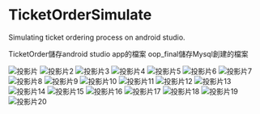 
# TicketOrderSimulate
Simulating ticket ordering process on android studio.

TicketOrder儲存android studio app的檔案
oop_final儲存Mysql創建的檔案

![投影片](https://user-images.githubusercontent.com/73888718/124512653-78586e80-de0b-11eb-8ba2-65d9fdef9514.jpg)
![投影片2](https://user-images.githubusercontent.com/73888718/124497842-10dff600-ddee-11eb-8c01-a63fa7762f59.JPG)
![投影片3](https://user-images.githubusercontent.com/73888718/124497848-13dae680-ddee-11eb-9f1e-d007e4c370c7.JPG)
![投影片4](https://user-images.githubusercontent.com/73888718/124497852-150c1380-ddee-11eb-8210-3bcd32ac171d.JPG)
![投影片5](https://user-images.githubusercontent.com/73888718/124497857-16d5d700-ddee-11eb-8cb9-09ec859f2b50.JPG)
![投影片6](https://user-images.githubusercontent.com/73888718/124497861-18070400-ddee-11eb-8be5-243bb0ac1798.JPG)
![投影片7](https://user-images.githubusercontent.com/73888718/124497868-19383100-ddee-11eb-9f4c-cdba74c21531.JPG)
![投影片8](https://user-images.githubusercontent.com/73888718/124497872-1a695e00-ddee-11eb-93d8-a80ec320d119.JPG)
![投影片9](https://user-images.githubusercontent.com/73888718/124497874-1b9a8b00-ddee-11eb-9917-784199dc9e1e.JPG)
![投影片10](https://user-images.githubusercontent.com/73888718/124497878-1ccbb800-ddee-11eb-850a-ca49660d6624.JPG)
![投影片11](https://user-images.githubusercontent.com/73888718/124497881-1dfce500-ddee-11eb-8e3f-1ed57838c72a.JPG)
![投影片12](https://user-images.githubusercontent.com/73888718/124497887-1f2e1200-ddee-11eb-8bcc-8fe72d37aa8f.JPG)
![投影片13](https://user-images.githubusercontent.com/73888718/124497895-20f7d580-ddee-11eb-8127-5db6b1e4ae5d.JPG)
![投影片14](https://user-images.githubusercontent.com/73888718/124497899-22290280-ddee-11eb-98fe-7c222b6741f1.JPG)
![投影片15](https://user-images.githubusercontent.com/73888718/124497901-235a2f80-ddee-11eb-94ed-8f3f66f3f3b0.JPG)
![投影片16](https://user-images.githubusercontent.com/73888718/124497902-248b5c80-ddee-11eb-89f6-b70e1395e30e.JPG)
![投影片17](https://user-images.githubusercontent.com/73888718/124497907-25bc8980-ddee-11eb-9c22-55cca5e92117.JPG)
![投影片18](https://user-images.githubusercontent.com/73888718/124497910-26edb680-ddee-11eb-847e-54dd18a991e3.JPG)
![投影片19](https://user-images.githubusercontent.com/73888718/124497913-281ee380-ddee-11eb-9dc2-51b570d92755.JPG)
![投影片20](https://user-images.githubusercontent.com/73888718/124497918-2b19d400-ddee-11eb-8ebe-1c6a8ec8c1bc.JPG)
